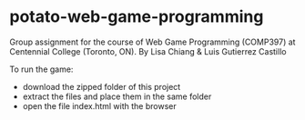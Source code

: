 # potato-web-game-programming
Group assignment for the course of Web Game Programming (COMP397) at Centennial College (Toronto, ON). By Lisa Chiang &amp; Luis Gutierrez Castillo

To run the game:
- download the zipped folder of this project
- extract the files and place them in the same folder
- open the file index.html with the browser
